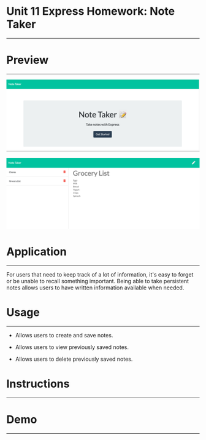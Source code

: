 # Unit 11 Express Homework: Note Taker
- - - -

# Preview
- - - -
![picture alt](preview1.png)

![picture alt](preview2.png)


# Application
- - - -

For users that need to keep track of a lot of information, it's easy to forget or be unable to recall something important. Being able to take persistent notes allows users to have written information available when needed.

# Usage
- - - -

* Allows users to create and save notes.

* Allows users to view previously saved notes.

* Allows users to delete previously saved notes.

# Instructions
- - - -

# Demo
- - - -
